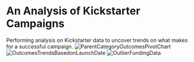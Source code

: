 # An Analysis of Kickstarter Campaigns
Performing analysis on Kickstarter data to uncover trends on what makes for a successful campaign.
![ParentCategoryOutcomesPivotChart](https://user-images.githubusercontent.com/108758105/181151278-77bfc24d-1cb4-4f3a-8b8a-06a636b1227d.png)
![OutcomesTrendsBasedonLaunchDate](https://user-images.githubusercontent.com/108758105/181151320-b558eb30-3af8-4c7a-844c-327821d9fc68.png)
![OutlierFundingData](https://user-images.githubusercontent.com/108758105/181151892-a1b264df-ec71-4356-b4e7-71d08c12497a.png)
